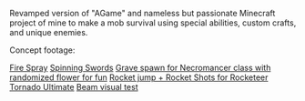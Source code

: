 Revamped version of "AGame" and nameless but passionate Minecraft project of mine to make a mob survival using special abilities, custom crafts, and unique enemies.

Concept footage:

[Fire Spray](https://medal.tv/games/minecraft/clips/iIPEg0XEh1sSSyGE6?invite=cr-MSxqYXMsMTIxOTI3NDY5&v=19)
[Spinning Swords](https://medal.tv/games/minecraft/clips/iBiFTEZ7YrAcLu4XU?invite=cr-MSxoZUQsMTIxOTI3NDY5&v=4)
[Grave spawn for Necromancer class with randomized flower for fun](https://medal.tv/games/minecraft/clips/iOs9bziiu-_N2xpGv?invite=cr-MSxPM1YsMTIxOTI3NDY5&v=45)
[Rocket jump + Rocket Shots for Rocketeer](https://medal.tv/games/minecraft/clips/iRM6nWp5TbwSQQMed?invite=cr-MSxSQmYsMTIxOTI3NDY5&v=45)
[Tornado Ultimate](https://medal.tv/games/minecraft/clips/izmFoWlFeDey6QoDT?invite=cr-MSw2WkcsMTIxOTI3NDY5&v=10)
[Beam visual test](https://medal.tv/games/minecraft/clips/iUJTpkQiwCJYO9sUJ?invite=cr-MSxvZkMsMTIxOTI3NDY5&v=8)
